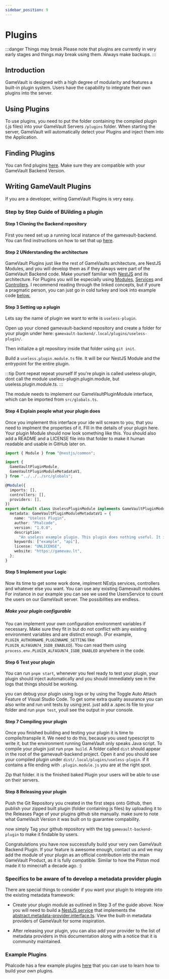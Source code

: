 ```yaml
---
sidebar_position: 9
---
```


# Plugins

:::danger Things may break
Please note that plugins are currently in very early stages and things may break using them. Always make backups.
:::

## Introduction

GameVault is designed with a high degree of modularity and features a built-in plugin system. Users have the capability to integrate their own plugins into the server.

## Using Plugins

To use plugins, you need to put the folder containing the compiled plugin (.js files) into your GameVault Servers `/plugins` folder. When starting the server, GameVault will automatically detect your Plugins and inject them into the Application.

## Finding Plugins

You can find plugins [here](https://github.com/topics/gamevault-backend-plugin). Make sure they are compatible with your GameVault Backend Version.

## Writing GameVault Plugins

If you are a developer, writing GameVault Plugins is very easy.

### Step by Step Guide of BUilding a plugin

#### Step 1 Cloning the Backend repository

First you need set up a running local instance of the gamevault-backend. You can find instructions on how to set that up [here](https://github.com/Phalcode/gamevault-backend/blob/master/INSTALL.md).

#### Step 2 UNderstanding the architecture

GameVault Plugins just like the rest of GameVaults architecture, are NestJS Modules, and you will develop them as if they always were part of the GameVault Backend code. Make yourself familiar with [NestJS](https://docs.nestjs.com) and its architecture. For Plugins you will be especially using [Modules](https://docs.nestjs.com/modules), [Services](https://docs.nestjs.com/providers) and [Controllers](https://docs.nestjs.com/controllers). I recommend reading through the linked concepts, but if youre a pragmatic person, you can just go in cold turkey and look into example code [below.](#example-plugins)

#### Step 3 Setting up a plugin

Lets say the name of plugin we want to write is `useless-plugin`.

Open up your cloned gamevault-backend repository and create a folder for your plugin under here: `gamevault-backend/.local/plugins/useless-plugin/`.

Then initialize a git repository inside that folder using `git init`.

Build a `useless.plugin.module.ts` file. It will be our NestJS Module and the entrypoint for the entire plugin.

:::tip Dont repeat repeat yourself
If you're plugin is called useless-plugin, dont call the module useless-plugin.plugin.module, but useless.plugin.module.ts.
:::

The module needs to implement our GameVaultPluginModule interface, which can be imported from `src/globals.ts`.

#### Step 4 Explain people what your plugin does

Once you implement this interface your ide will scream to you, that you need to implment the properties of it. FIll in the details of your plugin here. Your plugin Module should now look something like this. You should also add a README and a LICENSE file into that folder to make it human readable and usable in GitHub later on.

```ts
import { Module } from "@nestjs/common";

import {
  GameVaultPluginModule,
  GameVaultPluginModuleMetadataV1,
} from "../../../src/globals";

@Module({
  imports: [],
  controllers: [],
  providers: [],
})
export default class UselessPluginModule implements GameVaultPluginModule {
  metadata: GameVaultPluginModuleMetadataV1 = {
    name: "Useless Plugin",
    author: "Phalcode",
    version: "1.0.0",
    description:
      "An useless example plugin. This plugin does nothing useful. It is just an example. It logs the count of users on the server every three seconds and provides two rest apis that show some samples.",
    keywords: ["example", "api"],
    license: "UNLICENSE",
    website: "https://gamevau.lt",
  };
}
```

#### Step 5 Implement your Logic

Now its time to get some work done, implment NEstjs services, controllers and whatever else you want. You can use any existing Gamevault modules. For instance in our example you can see we used the UsersService to count the users on our GameVault server. The possibilities are endless.

##### Make your plugin configurable

You can implement your own configuration environment variables if necessary. Make sure they fit in but do not conflict with any existing environment variables and are distinct enough. (For example, `PLUGIN_AUTHORNAME_PLUGINNAME_SETTING` like `PLUGIN_ALFAGUN74_IGDB_ENABLED`). You can read them using `process.env.PLUGIN_ALFAGUN74_IGDB_ENABLED` anywhere in the code.

#### Step 6 Test your plugin

You can run `pnpm start`, whenever you feel ready to test your plugin, your plugin should inject automatically and you should immediately see in the logs that things should be working.

you can debug your plugin using logs or by using the Toggle Auto Attach Feature of Visual Studio Code. To get some extra quality assurance you can also write and run unit tests by using jest. just add a .spec.ts file to your folder and run `pnpm test`, youll see the output in your console.

#### Step 7 Compiling your plugin

Once you finished building and testing your plugin it is time to compile/transpile it. We need to do this, because you used typescript to write it, but the environment running GameVault only speaks Java script. To compile your plugin just run `pnpm build`. A folder called `dist` should appear in the root of the gamevault-backend project. Open it and you should see your compiled plugin under `dist/.local/plugins/useless-plugin`. if it contains a file ending with `.plugin.module.js` you are at the right spot.

Zip that folder. it is the finished baked Plugin your users will be able to use on their servers.

#### Step 8 Releasing your plugin

Push the Git Repository you created in the first steps onto Github, then publish your zipped built plugin (folder containing js files) by uploading it to the Releases Page of your plugins github site manually. make sure to note what GameVault Version it was built on to guarantee compability.

now simply Tag your github repository with the tag `gamevault-backend-plugin` to make it findable by users.

Congratulations you have now successfully build your very own GameVault Backend Plugin. If your feature is awesome enough, contact us and we may add the module of your plugin as an official contribution into the main GameVault Product, as it is fully compatible. Similar to how the Piston mod made it to minecraft a decade ago. :)

### Specifics to be aware of to develop a metadata provider plugin

There are special things to consider if you want your plugin to integrate into the existing metadata framework:

- Create your plugin module as outlined in Step 3 of the guide above. Now you will need to build a [NestJS service](https://docs.nestjs.com/providers#services) that implements the [abstract.metadata-provider.interface.ts](https://github.com/Phalcode/gamevault-backend/blob/master/src/modules/metadata/providers/abstract.metadata-provider.service.ts). View the built-in metadata providers of GameVault for some inspiration.

- After releasing your plugin, you can also add your provider to the list of metadata providers in this documentation along with a notice that it is community maintained.

### Example Plugins

Phalcode has a few example plugins [here](https://github.com/Phalcode/gamevault-backend-example-plugins) that you can use to learn how to build your own plugins.
